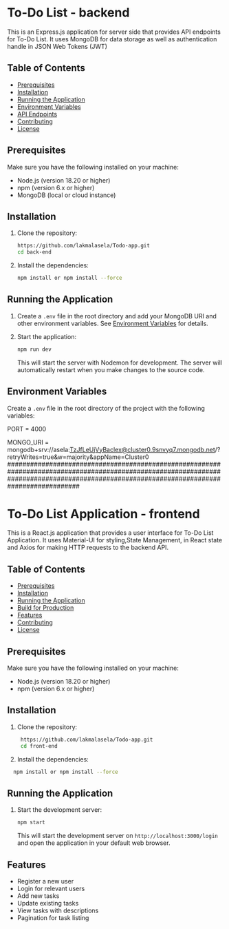 # To-Do List - backend 

This is an Express.js application for server side that provides API endpoints for To-Do List. It uses MongoDB for data storage as well as authentication handle in JSON Web Tokens (JWT)

## Table of Contents

- [Prerequisites](#prerequisites)
- [Installation](#installation)
- [Running the Application](#running-the-application)
- [Environment Variables](#environment-variables)
- [API Endpoints](#api-endpoints)
- [Contributing](#contributing)
- [License](#license)

## Prerequisites

Make sure you have the following installed on your machine:

- Node.js (version 18.20 or higher)
- npm (version 6.x or higher)
- MongoDB (local or cloud instance)

## Installation

1. Clone the repository:

    ```bash
    https://github.com/lakmalasela/Todo-app.git
    cd back-end
    ```

2. Install the dependencies:

    ```bash
    npm install or npm install --force
    ```

## Running the Application

1. Create a `.env` file in the root directory and add your MongoDB URI and other environment variables. See [Environment Variables](#environment-variables) for details.

2. Start the application:

    ```bash
    npm run dev
    ```

    This will start the server with Nodemon for development. The server will automatically restart when you make changes to the source code.

## Environment Variables

Create a `.env` file in the root directory of the project with the following variables:

PORT = 4000

MONGO_URI = 
mongodb+srv://asela:TzJfLeUjVyBaclex@cluster0.9snvyq7.mongodb.net/?retryWrites=true&w=majority&appName=Cluster0
###########################################################################################################################################################################################
# To-Do List Application - frontend

This is a React.js application that provides a user interface for To-Do List Application. It uses Material-UI for styling,State Management,  in React state and Axios for making HTTP requests to the backend API.

## Table of Contents

- [Prerequisites](#prerequisites)
- [Installation](#installation)
- [Running the Application](#running-the-application)
- [Build for Production](#build-for-production)
- [Features](#Features)
- [Contributing](#contributing)
- [License](#license)

## Prerequisites

Make sure you have the following installed on your machine:

- Node.js (version 18.20 or higher)
- npm (version 6.x or higher)

## Installation

1. Clone the repository:

    ```bash
     https://github.com/lakmalasela/Todo-app.git
     cd front-end
    ```

2. Install the dependencies:

  ```bash
    npm install or npm install --force
  ```

## Running the Application

1. Start the development server:

    ```bash
    npm start
    ```

    This will start the development server on `http://localhost:3000/login` and open the application in your default web browser.


## Features
- Register a new user
- Login for relevant users
- Add new tasks
- Update existing tasks
- View tasks with descriptions
- Pagination for task listing








